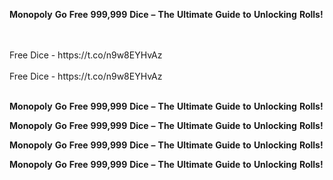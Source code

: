 <strong>Monopoly</strong> <strong>Go</strong> <strong>Free</strong> <strong>999,999</strong> <strong>Dice</strong> <strong>–</strong> <strong>The</strong> <strong>Ultimate</strong> <strong>Guide</strong> <strong>to</strong> <strong>Unlocking</strong> <strong>Rolls!</strong>

<br>
<br>Free Dice - https://t.co/n9w8EYHvAz
<br>
<br>Free Dice - https://t.co/n9w8EYHvAz
<br>
<br>

<strong>Monopoly</strong> <strong>Go</strong> <strong>Free</strong> <strong>999,999</strong> <strong>Dice</strong> <strong>–</strong> <strong>The</strong> <strong>Ultimate</strong> <strong>Guide</strong> <strong>to</strong> <strong>Unlocking</strong> <strong>Rolls!</strong>

<strong>Monopoly</strong> <strong>Go</strong> <strong>Free</strong> <strong>999,999</strong> <strong>Dice</strong> <strong>–</strong> <strong>The</strong> <strong>Ultimate</strong> <strong>Guide</strong> <strong>to</strong> <strong>Unlocking</strong> <strong>Rolls!</strong>

<strong>Monopoly</strong> <strong>Go</strong> <strong>Free</strong> <strong>999,999</strong> <strong>Dice</strong> <strong>–</strong> <strong>The</strong> <strong>Ultimate</strong> <strong>Guide</strong> <strong>to</strong> <strong>Unlocking</strong> <strong>Rolls!</strong>

<strong>Monopoly</strong> <strong>Go</strong> <strong>Free</strong> <strong>999,999</strong> <strong>Dice</strong> <strong>–</strong> <strong>The</strong> <strong>Ultimate</strong> <strong>Guide</strong> <strong>to</strong> <strong>Unlocking</strong> <strong>Rolls!</strong>
